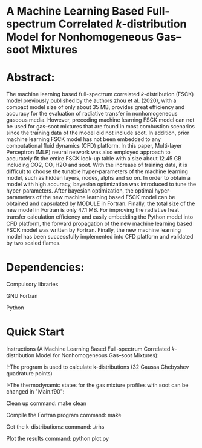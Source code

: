 # A Machine Learning Based Full-spectrum Correlated $k$-distribution Model for Nonhomogeneous Gas–soot Mixtures
# Abstract:
The machine learning based full-spectrum correlated $k$-distribution (FSCK) model previously published by the authors zhou et al. (2020), with a compact model size of only about 35 MB, provides great efficiency and accuracy for the evaluation of radiative transfer in nonhomogeneous gaseous media. However, preceding machine learning FSCK model can not be used for gas–soot mixtures that are found in most combustion scenarios since the training data of the model did not include soot. In addition, prior machine learning FSCK model has not been embedded to any computational fluid dynamics (CFD) platform. In this paper, Multi-layer Perceptron (MLP) neural network was also employed approach to accurately fit the entire FSCK look-up table with a size about 12.45 GB including CO2, CO, H2O and soot. With the increase of training data, it is difficult to choose the tunable hyper-parameters of the machine learning model, such as hidden layers, nodes, alphs and so on. In order to obtain a model with high accuracy, bayesian optimization was introduced to tune the hyper-parameters. After bayesian optimization, the optimal hyper-parameters of the new machine learning based FSCK model can be obtained and capsulated by MODULE in Fortran. Finally, the total size of the new model in Fortran is only 47.1 MB. For improving the radiative heat transfer calculation eﬀiciency and easily embedding the Python model into CFD platform, the forward propagation of the new machine learning based FSCK model was written by Fortran. Finally, the new machine learning model has been successfully implemented into CFD platform and validated by two scaled flames.

# Dependencies:
Compulsory libraries

GNU Fortran

Python

# Quick Start
Instructions (A Machine Learning Based Full-spectrum Correlated $k$-distribution Model for Nonhomogeneous Gas–soot Mixtures):

!-The program is used to calculate k-distributions (32 Gaussa Chebyshev quadrature points)

!-The thermodynamic states for the gas mixture profiles with soot can be changed in "Main.f90":

Clean up
command: make clean

Compile the Fortran program
command: make

Get the k-distributions:
command: ./rhs

Plot the results
command: python plot.py

